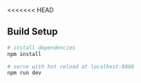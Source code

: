 <<<<<<< HEAD


## Build Setup

``` bash
# install dependencies
npm install

# serve with hot reload at localhost:8080
npm run dev


```